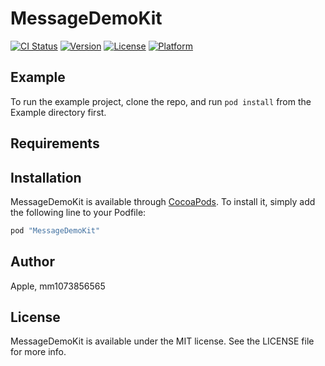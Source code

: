 # MessageDemoKit

[![CI Status](http://img.shields.io/travis/Apple/MessageDemoKit.svg?style=flat)](https://travis-ci.org/Apple/MessageDemoKit)
[![Version](https://img.shields.io/cocoapods/v/MessageDemoKit.svg?style=flat)](http://cocoapods.org/pods/MessageDemoKit)
[![License](https://img.shields.io/cocoapods/l/MessageDemoKit.svg?style=flat)](http://cocoapods.org/pods/MessageDemoKit)
[![Platform](https://img.shields.io/cocoapods/p/MessageDemoKit.svg?style=flat)](http://cocoapods.org/pods/MessageDemoKit)

## Example

To run the example project, clone the repo, and run `pod install` from the Example directory first.

## Requirements

## Installation

MessageDemoKit is available through [CocoaPods](http://cocoapods.org). To install
it, simply add the following line to your Podfile:

```ruby
pod "MessageDemoKit"
```

## Author

Apple, mm1073856565

## License

MessageDemoKit is available under the MIT license. See the LICENSE file for more info.
